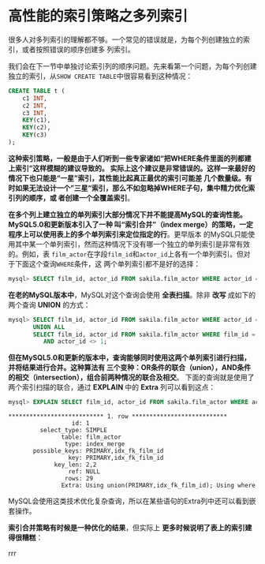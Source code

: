 高性能的索引策略之多列索引
================================================================================
很多人对多列索引的理解都不够。一个常见的错误就是，为每个列创建独立的索引，或者按照错误的顺序创建多
列索引。

我们会在下一节中单独讨论索引列的顺序问题。先来看第一个问题，为每个列创建独立的索引，从`SHOW CREATE
TABLE`中很容易看到这种情况：
```sql
CREATE TABLE t (
    c1 INT,
    c2 INT,
    c3 INT,
    KEY(c1),
    KEY(c2),
    KEY(c3)
);
```
**这种索引策略，一般是由于人们听到一些专家诸如“把WHERE条件里面的列都建上索引”这样模糊的建议导致的。
实际上这个建议是非常错误的。这样一来最好的情况下也只能是“一星”索引，其性能比起真正最优的索引可能差
几个数量级。有时如果无法设计一个”三星“索引，那么不如忽略掉WHERE子句，集中精力优化索引列的顺序，或
者创建一个全覆盖索引**。

**在多个列上建立独立的单列索引大部分情况下并不能提高MySQL的查询性能。MySQL5.0和更新版本引入了一种
叫“索引合并”（index merge）的策略，一定程序上可以使用表上的多个单列索引来定位指定的行**。更早版本
的MySQL只能使用其中某一个单列索引，然而这种情况下没有哪一个独立的单列索引是非常有效的。例如，表
`film_actor`在字段`film_id`和`actor_id`上各有一个单列索引。但对于下面这个查询`WHERE`条件，这
两个单列索引都不是好的选择：
```sql
mysql> SELECT film_id, actor_id FROM sakila.film_actor WHERE actor_id = 1 OR film_id = 1;
```
**在老的MySQL版本中**，MySQL对这个查询会使用 **全表扫描**。除非 **改写** 成如下的两个查询
**UNION** 的方式：
```sql
mysql> SELECT film_id, actor_id FROM sakila.film_actor WHERE actor_id = 1
       UNION ALL
       SELECT film_id, actor_id FROM sakila.film_actor WHERE film_id = 1
          AND actor_id <> 1;
```
**但在MySQL5.0和更新的版本中，查询能够同时使用这两个单列索引进行扫描，并将结果进行合并。这种算法有
三个变种：OR条件的联合（union），AND条件的相交（intersection），组合前两种情况的联合及相交**。
下面的查询就是使用了两个索引扫描的联合，通过 **EXPLAIN** 中的 **Extra** 列可以看到这点：
```sql
mysql> EXPLAIN SELECT film_id, actor_id FROM sakila.film_actor WHERE actor_id = 1 OR film_id = 1 \G
```
```
*************************** 1. row ***************************
                  id: 1
         select_type: SIMPLE
               table: film_actor
                type: index_merge
       possible_keys: PRIMARY,idx_fk_film_id
                 key: PRIMARY,idx_fk_film_id
             key_len: 2,2
                 ref: NULL
                rows: 29
               Extra: Using union(PRIMARY,idx_fk_film_id); Using where
```
MySQL会使用这类技术优化复杂查询，所以在某些语句的Extra列中还可以看到嵌套操作。

**索引合并策略有时候是一种优化的结果**，但实际上 **更多时候说明了表上的索引建得很糟糕**：










































rrr
